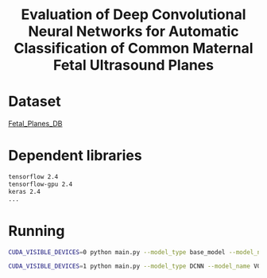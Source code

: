 <!--
 * @Author: Shuangchi He / Yulv
 * @Email: yulvchi@qq.com
 * @Date: 2022-04-03 18:16:07
 * @Motto: Entities should not be multiplied unnecessarily.
 * @LastEditors: Shuangchi He
 * @LastEditTime: 2022-04-05 23:24:21
 * @FilePath: /Awesome-Ultrasound-Standard-Plane-Detection/src/DCNN-MF-SP/Readme.md
 * @Description: Evaluation of Deep Convolutional Neural Networks for Automatic Classification of Common Maternal Fetal Ultrasound Planes
 * Init from https://github.com/Oussamayousre/automatic-classification-of-common-maternal-fetal-ultrasound-planes b784f0107fd8cd0368622c5da09a0b41d0a3eb04
-->

<h1><center> Evaluation of Deep Convolutional Neural Networks for Automatic Classification of Common Maternal Fetal Ultrasound Planes </center></h1>

# Dataset

[Fetal_Planes_DB](../../data/FETAL_PLANES_DB/)

# Dependent libraries

``` txt
tensorflow 2.4
tensorflow-gpu 2.4
keras 2.4
...
```

# Running

``` bash
CUDA_VISIBLE_DEVICES=0 python main.py --model_type base_model --model_name base_model

CUDA_VISIBLE_DEVICES=1 python main.py --model_type DCNN --model_name VGG19
```
